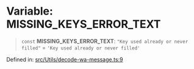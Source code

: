 # Variable: MISSING\_KEYS\_ERROR\_TEXT

> `const` **MISSING\_KEYS\_ERROR\_TEXT**: `"Key used already or never filled"` = `'Key used already or never filled'`

Defined in: [src/Utils/decode-wa-message.ts:9](https://github.com/Fokusdotid/Baileys/blob/eb819228f591f9a29a091aefc3a8c91a38d77089/src/Utils/decode-wa-message.ts#L9)
